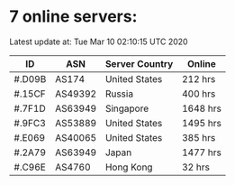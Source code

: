 # 7 online servers:

Latest update at: Tue Mar 10 02:10:15 UTC 2020

| ID | ASN | Server Country | Online |
| -- | --- | -------------- | ------ |
| #.D09B | AS174 | United States | 212 hrs |
| #.15CF | AS49392 | Russia | 400 hrs |
| #.7F1D | AS63949 | Singapore | 1648 hrs |
| #.9FC3 | AS53889 | United States | 1495 hrs |
| #.E069 | AS40065 | United States | 385 hrs |
| #.2A79 | AS63949 | Japan | 1477 hrs |
| #.C96E | AS4760 | Hong Kong | 32 hrs |

